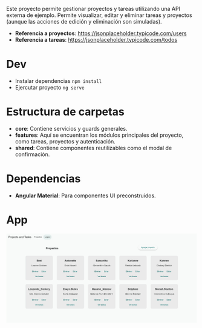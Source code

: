 Este proyecto permite gestionar proyectos y tareas utilizando una API externa de ejemplo. Permite visualizar, editar y eliminar tareas y proyectos (aunque las acciones de edición y eliminación son simuladas).

* **Referencia a proyectos**: https://jsonplaceholder.typicode.com/users
* **Referencia a tareas**: https://jsonplaceholder.typicode.com/todos

# Dev

- Instalar dependencias `npm install`
- Ejercutar proyecto `ng serve`

# Estructura de carpetas

- **core**: Contiene servicios y guards generales.
- **features**: Aquí se encuentran los módulos principales del proyecto, como tareas, proyectos y autenticación.
- **shared**: Contiene componentes reutilizables como el modal de confirmación.

# Dependencias

* **Angular Material**: Para componentes UI preconstruidos.

# App
![image showing app](public/app.jpg)